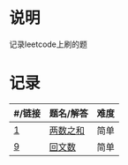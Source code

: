 # 说明
记录leetcode上刷的题

# 记录

| #/链接 | 题名/解答 | 难度 |
| - | ---- | --- |
| [1](https://leetcode-cn.com/problems/two-sum/) | [两数之和](code/两数之和/README.md) | 简单
| [9](https://leetcode-cn.com/problems/palindrome-number/submissions/) | [回文数](code/回文数/README.md) | 简单